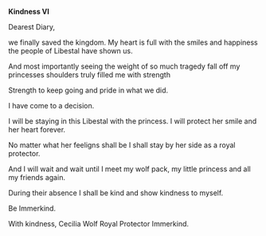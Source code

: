 <!-- title: Immerkind's Journal Entry: Day 7 -->

**Kindness VI**

Dearest Diary,

we finally saved the kingdom. My heart is full with the smiles and happiness the people of Libestal have shown us.

And most importantly seeing the weight of so much tragedy fall off my princesses shoulders truly filled me with strength

Strength to keep going and pride in what we did.

I have come to a decision.

I will be staying in this Libestal with the princess.
I will protect her smile and her heart forever.

No matter what her feeligns shall be I shall stay by her side as a royal protector.

And I will wait and wait until I meet my wolf pack, my little princess and all my friends again.

During their absence I shall be kind and show kindness to myself.

Be Immerkind.

With kindness,
Cecilia Wolf Royal Protector Immerkind.
